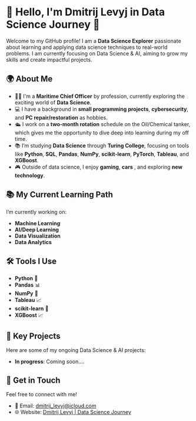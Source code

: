 # 👋 Hello, I'm Dmitrij Levyj in Data Science Journey 🚀

Welcome to my GitHub profile! I am a **Data Science Explorer** passionate about learning and applying data science techniques to real-world problems. I am currently focusing on Data Science & AI, aiming to grow my skills and create impactful projects.

## 🌍 About Me

- 👨‍💻 I'm a **Maritime Chief Officer** by profession, currently exploring the exciting world of **Data Science**.
- 💻 I have a background in **small programming projects**, **cybersecurity**, and **PC repair/restoration** as hobbies.
- 🛳 I work on a **two-month rotation** schedule on the Oil/Chemical tanker, which gives me the opportunity to dive deep into learning during my off time.
- 📚 I’m studying **Data Science** through **Turing College**, focusing on tools like **Python**, **SQL**, **Pandas**, **NumPy**, **scikit-learn**, **PyTorch**, **Tableau**, and **XGBoost**.
- 🎮 Outside of data science, I enjoy **gaming**, **cars** , and exploring **new technology**.

## 📚 My Current Learning Path

I’m currently working on:
- **Machine Learning**
- **AI/Deep Learning**
- **Data Visualization**
- **Data Analytics**

## 🛠 Tools I Use
- **Python** 🐍
- **Pandas** 📊
- **NumPy** 🔢
- **Tableau** 📈
- **scikit-learn** 🤖
- **XGBoost** 📈

## 🚀 Key Projects
Here are some of my ongoing Data Science & AI projects:

- **In progress**: Coming soon....


## 💬 Get in Touch
Feel free to connect with me!

- 📧 Email: [dmitrij_levyj@icloud.com](mailto:dmitrij_levyj@icloud.com)
- 🌐 Website: [Dmitrij Levyj | Data Science Journey](https://dmitrijlevyj.wixsite.com/datascience)
